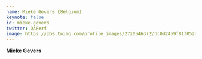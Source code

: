 ```yaml
---
name: Mieke Gevers (Belgium)
keynote: false
id: mieke-gevers
twitter: QAPerf
image: https://pbs.twimg.com/profile_images/2720546372/dc8d2459f81f052d97d1a49e293c7203_400x400.jpeg
---
```

**Mieke Gevers**
